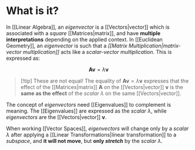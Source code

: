 # What is it?

In [[Linear Algebra]], an *eigenvector* is a [[Vectors|vector]] which is associated with a *square* [[Matrices|matrix]], and have **multiple interpretations** depending on the applied context.
In [[Euclidean Geometry]], an *eigenvector* is such that a *[[Matrix Multiplication|matrix-vector multiplication]]* acts like a *scalar-vector multiplication*. This is expressed as:

$$
\mathbf{Av} = \lambda \mathbf{v}
$$
>[!tip] These are not equal!
> The equality of $\mathbf{Av} = \lambda \mathbf{v}$ expresses that the effect of the [[Matrices|matrix]] $\mathbf{A}$ on the [[Vectors|vector]] $\mathbf{v}$ is the **same as the effect** of the *scalar* $\lambda$ on the same [[Vectors|vector]].

The concept of *eigenvectors* need [[Eigenvalues]] to complement is meaning. The [[Eigenvalues]] are expressed as the *scalar $\lambda$*, while *eigenvectors* are the [[Vectors|vector]] $\mathbf{v}$.

When working [[Vector Spaces]], *eigenvectors* will change only by a *scalar $\lambda$* after applying a [[Linear Transformations|linear transformation]] to a *subspace*, and **it will not move**, but **only *stretch*** by the *scalar $\lambda$*.
